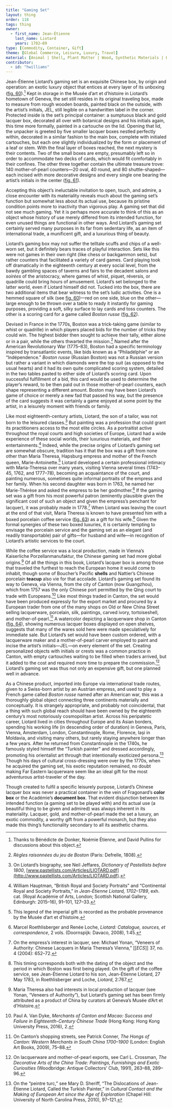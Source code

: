 ```yaml
---
title: "Gaming Set"
layout: thing
order: 118
tags: thing
owner:
  - first_name: Jean-Étienne
    last_name: Liotard
    years: 1702–89
type: [Commodity, Container, Gift]
theme: [Global Commerce, Leisure, Luxury, Travel]
material: [Animal | Shell, Plant Matter | Wood, Synthetic Materials | Lacquer, Synthetic Materials | Paper, Textile | Silk]
contributor:
  - id: "hwilliams"
---
```


Jean-Étienne Liotard’s gaming set is an exquisite Chinese box, by origin and operation: an exotic luxury object that entices at every layer of its unboxing ([fig. 60](#fig.-60)).[^1] Kept in storage in the Musée d’art et d’histoire in Liotard’s hometown of Geneva, the set still resides in its original traveling box, made to measure from rough wooden boards, painted black on the outside, with the artist’s initials, JEL, still legible on a handwritten label in the corner. Protected inside is the set’s principal container: a sumptuous black and gold lacquer box, decorated all over with botanical designs and his initials again, this time more formally, painted in a cartouche on the lid. Opening that lid, the unpacker is greeted by five smaller lacquer boxes nestled perfectly within, decorated in a similar fashion to the main box, complete with initialed cartouches, but each one slightly individualized by the form or placement of a leaf or stem. With the final layer of boxes reached, the next mystery is their contents. Two of the small boxes are empty, presumably left so in order to accommodate two decks of cards, which would fit comfortably in their confines. The other three together contain the ultimate treasure trove: 140 mother-of-pearl counters—20 oval, 40 round, and 80 shuttle-shaped—each incised with more decorative designs and every single one bearing the artist’s initials in the center ([fig. 61](#fig.-61)).

Accepting this object’s ineluctable invitation to open, touch, and admire, a close encounter with its materiality reveals much about the gaming set’s function but somewhat less about its actual use, because its pristine condition points more to inactivity than vigorous play. A gaming set that did not see much gaming. Yet it is perhaps more accurate to think of this as an object whose history of use merely differed from its intended function, for even unused things are functional in other ways. And Liotard’s gaming set certainly served many purposes in its far from sedentary life, as an item of international trade, a munificent gift, and a luxurious thing of beauty.

Liotard’s gaming box may not suffer the telltale scuffs and chips of a well-worn set, but it definitely bears traces of playful interaction. Sets like this were not games in their own right (like chess or backgammon sets), but rather counters that facilitated a variety of card games. Card playing took off dramatically in the eighteenth century at every social level, from the bawdy gambling spaces of taverns and fairs to the decadent salons and *soirées* of the aristocracy, where games of whist, piquet, réversis, or quadrille could bring hours of amusement. Liotard’s set belonged to the latter world, even if Liotard himself did not. Tucked into the box, there are two additional items that bear witness to the set’s ludic activities. One is a hemmed square of silk (see [fig. 60](#fig.-60))—red on one side, blue on the other—large enough to be thrown over a table to ready it instantly for gaming purposes, providing a soft, silky surface to lay cards and toss counters. The other is a scoring card for a game called *Boston russe* ([fig. 62](#fig.-62)).

Devised in France in the 1770s, Boston was a trick-taking game (similar to whist or quadrille) in which players placed bids for the number of tricks they could win. The highest bidder then sought to achieve their tally, either alone or in a pair, while the others thwarted the mission.[^2] Named after the American Revolutionary War (1775–83), Boston had a specific terminology inspired by transatlantic events, like bids known as a “Philadélphie” or an “Indépendence.” *Boston russe* (Russian Boston) was not a Russian version but rather a variant in which diamonds were the top suit (as opposed to the usual hearts) and it had its own quite complicated scoring system, detailed in the two tables pasted to either side of Liotard’s scoring card. Upon successful fulfillment of a bid, this card would be used to determine the player’s reward, to be then paid out in those mother-of-pearl counters, each shape representing a different amount. Boston may have been Liotard’s game of choice or merely a new fad that passed his way, but the presence of the card suggests it was certainly a game enjoyed at some point by the artist, in a leisurely moment with friends or family.

Like most eighteenth-century artists, Liotard, the son of a tailor, was not born to the leisured classes.[^3] But painting was a profession that could grant its practitioners access to the most elite circles. As a portraitist active throughout the royal courts and high societies of Europe, Liotard had a wide experience of these social worlds, their luxurious materials, and their entertainments.[^4] Indeed, while the precise origins of Liotard’s gaming set are somewhat obscure, tradition has it that the box was a gift from none other than Maria Theresa, Hapsburg empress and mother of the French queen, Marie-Antoinette.[^5] Liotard developed a certain professional intimacy with Maria-Theresa over many years, visiting Vienna several times (1743–45, 1762, and 1777–78), becoming an acquaintance of the court, and painting numerous, sometimes quite informal portraits of the empress and her family. When his second daughter was born in 1763, he named her Marie-Thérèse and asked the empress to be her godmother.[^6] If the gaming set was a gift from his most powerful patron (eminently plausible given the significant cost of such an object and given the empress’s penchant for lacquer), it was probably made in 1778.[^7] When Liotard was leaving the court at the end of that visit, Maria Theresa is known to have presented him with a boxed porcelain coffee service ([fig. 63](#fig.-63)) as a gift for his wife.[^8] Given the formal synergies of these two boxed luxuries, it is certainly tempting to envisage the porcelain service and the gaming set as an elegant (and readily transportable) pair of gifts—for husband and wife—in recognition of Liotard’s artistic services to the court.

While the coffee service was a local production, made in Vienna’s Kaiserliche Porzellanmanufaktur, the Chinese gaming set had more global origins.[^9] Of all the things in this book, Liotard’s lacquer box is among those that traveled the furthest to reach the European home it would come to inhabit, though some of Boucher’s Pacific **shells** and Nattier’s Chinese porcelain **teacup** also vie for that accolade. Liotard’s gaming set found its way to Geneva, via Vienna, from the city of Canton (now Guangzhou), which from 1757 was the only Chinese port permitted by the Qing court to trade with Europeans.[^10] Like most things traded in Canton, the set would have been produced expressly for the export market and procured by a European trader from one of the many shops on Old or New China Street selling lacquerware, porcelain, silk, paintings, carved ivory, tortoiseshell, and mother-of-pearl.[^11] A watercolor depicting a lacquerware shop in Canton ([fig. 64](#fig.-64)), showing numerous lacquer boxes displayed on open shelves, suggests that many of the wares sold here were made speculatively for immediate sale. But Liotard’s set would have been custom ordered, with a lacquerware maker and a mother-of-pearl carver employed to paint and incise the artist’s initials—JEL—on every element of the set. Creating personalized objects with initials or crests was a common practice in Canton, with empty cartouches waiting to be filled when traders arrived, but it added to the cost and required more time to prepare the commission.[^12] Liotard’s gaming set was thus not only an expensive gift, but one planned well in advance.

As a Chinese product, imported into Europe via international trade routes, given to a Swiss-born artist by an Austrian empress, and used to play a French game called *Boston russe* named after an American war, this was a thoroughly global object connecting three continents materially and conceptually. It is strangely appropriate, and probably not coincidental, that a thing with such global reach should have been owned by the eighteenth century’s most notoriously cosmopolitan artist. Across his peripatetic career, Liotard lived in cities throughout Europe and its Asian borders, spending his working life (in descending order of duration) in Geneva, Paris, Vienna, Amsterdam, London, Constantinople, Rome, Florence, Iași in Moldavia, and visiting many others, but rarely staying anywhere longer than a few years. After he returned from Constantinople in the 1740s, he famously styled himself the “Turkish painter” and dressed accordingly, promoting his orientalist art through that intentionally exoticized persona.[^13] Though his days of cultural cross-dressing were over by the 1770s, when he acquired the gaming set, his exotic reputation remained, no doubt making Far Eastern lacquerware seem like an ideal gift for the most adventurous artist-traveler of the day.

Though created to fulfil a specific leisurely purpose, Liotard’s Chinese lacquer box was never a practical container in the vein of Fragonard’s **color box** or the Académie’s **document box**. That evident disjunction between its intended function (a gaming set to be played with) and its actual use (a beautiful thing to be given and admired) was always inherent in its materiality. Lacquer, gold, and mother-of-pearl made the set a luxury, an exotic commodity, a worthy gift from a powerful monarch, but they also made this thing’s functionality secondary to all its aesthetic charms.

[^1]: Thanks to Bénédicte de Donker, Noémie Étienne, and David Pullins for discussions about this object.

[^2]: *Règles raisonnées du jeu de Boston* (Paris: Defrelle, 1808).

[^3]: On Liotard’s biography, see Neil Jeffares, *Dictionary of Pastellists before 1800*, [www.pastellists.com/Articles/LIOTARD.pdf](http://www.pastellists.com/Articles/LIOTARD.pdf).

[^4]: William Hauptman, “British Royal and Society Portraits” and “Continental Royal and Society Portraits,” in *Jean-Étienne Liotard, 1702–1789*, exh. cat. (Royal Académie of Arts, London; Scottish National Gallery, Edinburgh: 2015–16), 91–101, 127–33.

[^5]: This legend of the imperial gift is recorded as the probable provenance by the Musée d’art et d’histoire.

[^6]: Marcel Roethlisberger and Renée Loche, *Liotard: Catalogue, sources, et correspondence*, 2 vols. (Doornspijk: Davaco, 2008), 1:45.

[^7]: On the empress’s interest in lacquer, see: Michael Yonan, “Veneers of Authority: Chinese Lacquers in Maria Theresa’s Vienna,” [[*ECS*]] 37, no. 4 (2004): 652–72.

[^8]: This timing corresponds both with the dating of the object and the period in which Boston was first being played. On the gift of the coffee service, see Jean-Étienne Liotard to his son, Jean-Étienne Liotard, 27 May 1783, in Roethlisberger and Loche, *Liotard*, 2:767.

[^9]: Maria Theresa also had interests in local production of lacquer (see Yonan, “Veneers of Authority”), but Liotard’s gaming set has been firmly attributed as a product of China by curators at Geneva’s Musée d’Art et d’Histoire.

[^10]: Paul A. Van Dyke, *Merchants of Canton and Macao: Success and Failure in Eighteenth-Century Chinese Trade* (Hong Kong: Hong Kong University Press, 2016), 2.

[^11]: On Canton’s shopping streets, see Patrick Conner, *The Hongs of Canton: Western Merchants in South China 1700–1900* (London: English Art Books, 2009), 75–88.

[^12]: On lacquerware and mother-of-pearl exports, see Carl L. Crossman, *The Decorative Arts of the China Trade: Paintings, Furnishings and Exotic Curiosities* (Woodbridge: Antique Collectors’ Club, 1991), 263–88, 289–96.

[^13]: On the “peintre turc,” see Mary D. Sheriff, “The Dislocations of Jean-Étienne Liotard, Called the Turkish Painter,” in *Cultural Contact and the Making of European Art since the Age of Exploration* (Chapel Hill: University of North Carolina Press, 2010), 97–121.
